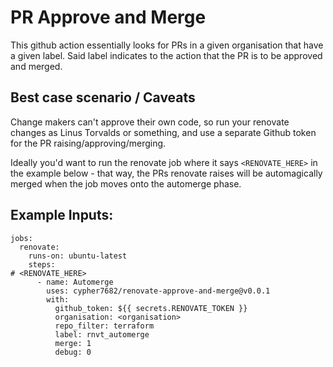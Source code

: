 # PR Approve and Merge
This github action essentially looks for PRs in a given organisation that have a given
label. Said label indicates to the action that the PR is to be approved and merged.

## Best case scenario / Caveats
Change makers can't approve their own code, so run your renovate changes as Linus 
Torvalds or something, and use a separate Github token for the PR raising/approving/merging.

Ideally you'd want to run the renovate job where it says `<RENOVATE_HERE>` in the example 
below - that way, the PRs renovate raises will be automagically merged when the job 
moves onto the automerge phase.

## Example Inputs:
```
jobs:
  renovate:
    runs-on: ubuntu-latest
    steps:
# <RENOVATE_HERE>
      - name: Automerge
        uses: cypher7682/renovate-approve-and-merge@v0.0.1
        with:
          github_token: ${{ secrets.RENOVATE_TOKEN }}
          organisation: <organisation>
          repo_filter: terraform
          label: rnvt_automerge
          merge: 1
          debug: 0
```


